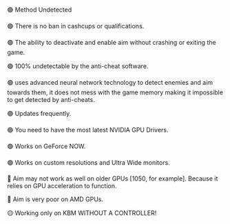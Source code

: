 
🟢 Method Undetected

🟢 There is no ban in cashcups or qualifications.

🟢 The ability to deactivate and enable aim without crashing or exiting the game.

🟢 100% undetectable by the anti-cheat software.

🟢 uses advanced neural network technology to detect enemies and aim towards them, it does not mess with the game memory making it impossible to get detected by anti-cheats.

🟢 Updates frequently.

🟢 You need to have the most latest NVIDIA GPU Drivers.

🟢 Works on GeForce NOW.

🟢 Works on custom resolutions and Ultra Wide monitors.

🔴 Aim may not work as well on older GPUs [1050, for example]. Because it relies on GPU acceleration to function.

🔴 Aim is very poor on AMD GPUs.

🟡 Working only on KBM WITHOUT A CONTROLLER!
